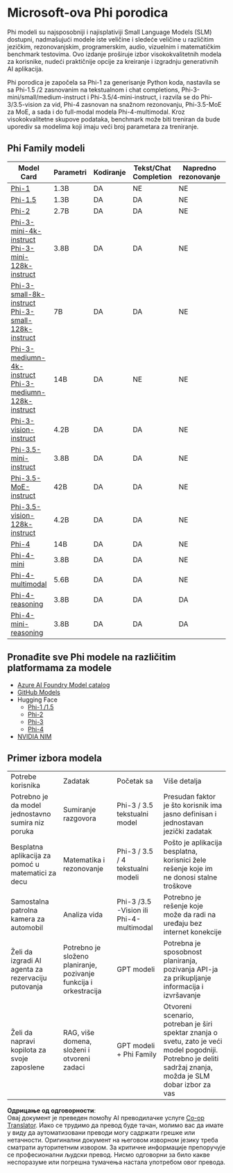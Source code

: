<!--
CO_OP_TRANSLATOR_METADATA:
{
  "original_hash": "b5d936ffe4dfbab2244f6eb21b11f3b3",
  "translation_date": "2025-05-09T08:15:09+00:00",
  "source_file": "md/01.Introduction/01/01.PhiFamily.md",
  "language_code": "sr"
}
-->
# Microsoft-ova Phi porodica

Phi modeli su najsposobniji i najisplativiji Small Language Models (SLM) dostupni, nadmašujući modele iste veličine i sledeće veličine u različitim jezičkim, rezonovanjskim, programerskim, audio, vizuelnim i matematičkim benchmark testovima. Ovo izdanje proširuje izbor visokokvalitetnih modela za korisnike, nudeći praktičnije opcije za kreiranje i izgradnju generativnih AI aplikacija.

Phi porodica je započela sa Phi-1 za generisanje Python koda, nastavila se sa Phi-1.5 /2 zasnovanim na tekstualnom i chat completions, Phi-3-mini/small/medium-instruct i Phi-3.5/4-mini-instruct, i razvila se do Phi-3/3.5-vision za vid, Phi-4 zasnovan na snažnom rezonovanju, Phi-3.5-MoE za MoE, a sada i do full-modal modela Phi-4-multimodal. Kroz visokokvalitetne skupove podataka, benchmark može biti treniran da bude uporediv sa modelima koji imaju veći broj parametara za treniranje.

## Phi Family modeli

<div style="font-size:8px">

| Model Card |Parametri|Kodiranje|Tekst/Chat Completion|Napredno rezonovanje| Vid | Audio | MoE
| - | -  | - | - |- |- |- |- |
|[Phi-1](https://huggingface.co/microsoft/phi-1)|1.3B| DA| NE | NE |NE |NE |NE |
|[Phi-1.5](https://huggingface.co/microsoft/phi-1_5)|1.3B| DA|DA| NE |NE |NE |NE |
|[Phi-2](https://huggingface.co/microsoft/phi-1_5)|2.7B| DA|DA| NE |NE |NE |NE |
|[Phi-3-mini-4k-instruct](https://huggingface.co/microsoft/Phi-3-mini-4k-instruct)<br/>[Phi-3-mini-128k-instruct](https://huggingface.co/microsoft/Phi-3-mini-128k-instruct)|3.8B| DA|DA| NE |NE |NE |NE |
|[Phi-3-small-8k-instruct](https://huggingface.co/microsoft/Phi-3-small-8k-instruct)<br/>[Phi-3-small-128k-instruct](https://huggingface.co/microsoft/Phi-3-small-128k-instruct)<br/>|7B| DA|DA| NE |NE |NE |NE |
|[Phi-3-mediumn-4k-instruct](https://huggingface.co/microsoft/Phi-3-medium-4k-instruct)<br>[Phi-3-mediumn-128k-instruct](https://huggingface.co/microsoft/Phi-3-medium-128k-instruct)|14B|DA|NE| NE |NE |NE |NE |
|[Phi-3-vision-instruct](https://huggingface.co/microsoft/Phi-3-vision-128k-instruct)|4.2B|DA|DA|NE |NE |NE |NE |
|[Phi-3.5-mini-instruct](https://huggingface.co/microsoft/Phi-3.5-mini-instruct)|3.8B|DA|DA| NE |NE |NE |NE |
|[Phi-3.5-MoE-instruct](https://huggingface.co/microsoft/Phi-3.5-MoE-instruct)|42B|DA|DA| NE |NE |NE |DA |
|[Phi-3.5-vision-128k-instruct](https://huggingface.co/microsoft/Phi-3.5-vision-instruct)|4.2B|DA|DA| NE |DA |NE |NE |
|[Phi-4](https://huggingface.co/microsoft/phi-4)|14B|DA|DA| NE |NE |NE |NE |
|[Phi-4-mini](https://huggingface.co/microsoft/Phi-4-mini-instruct)|3.8B|DA|DA| NE |NE |NE |NE |
|[Phi-4-multimodal](https://huggingface.co/microsoft/Phi-4-multimodal-instruct)|5.6B|DA|DA| NE |DA |DA |NE |
|[Phi-4-reasoning](../../../../../md/01.Introduction/01)|3.8B|DA|DA| DA |NE |NE |NE |
|[Phi-4-mini-reasoning](../../../../../md/01.Introduction/01)|3.8B|DA|DA| DA |NE |NE |NE |

</div>

## **Pronađite sve Phi modele na različitim platformama za modele**

- [Azure AI Foundry Model catalog](https://ai.azure.com/explore/models?selectedCollection=phi)
- [GitHub Models](https://github.com/marketplace?query=Phi&type=models)
- Hugging Face
  - [Phi-1 /1.5](https://huggingface.co/collections/microsoft/phi-1-6626e29134744e94e222d572)
  - [Phi-2](https://huggingface.co/microsoft/phi-2)
  - [Phi-3](https://huggingface.co/collections/microsoft/phi-3-6626e15e9585a200d2d761e3)
  - [Phi-4](https://huggingface.co/collections/microsoft/phi-4-677e9380e514feb5577a40e4)
- [NVIDIA NIM](https://build.nvidia.com/search?q=Phi)

## Primer izbora modela

| | | | |
|-|-|-|-|
|Potrebe korisnika|Zadatak|Početak sa|Više detalja|
|Potrebno je da model jednostavno sumira niz poruka|Sumiranje razgovora|Phi-3 / 3.5 tekstualni model|Presudan faktor je što korisnik ima jasno definisan i jednostavan jezički zadatak|
|Besplatna aplikacija za pomoć u matematici za decu|Matematika i rezonovanje|Phi-3 / 3.5 / 4 tekstualni modeli|Pošto je aplikacija besplatna, korisnici žele rešenje koje im ne donosi stalne troškove|
|Samostalna patrolna kamera za automobil|Analiza vida|Phi-3 /3.5 -Vision ili Phi-4-multimodal|Potrebno je rešenje koje može da radi na uređaju bez internet konekcije|
|Želi da izgradi AI agenta za rezervaciju putovanja|Potrebno je složeno planiranje, pozivanje funkcija i orkestracija|GPT modeli|Potrebna je sposobnost planiranja, pozivanja API-ja za prikupljanje informacija i izvršavanje|
|Želi da napravi kopilota za svoje zaposlene|RAG, više domena, složeni i otvoreni zadaci|GPT modeli + Phi Family|Otvoreni scenario, potreban je širi spektar znanja o svetu, zato je veći model pogodniji. Potrebno je deliti sadržaj znanja, možda je SLM dobar izbor za vas|

**Одрицање од одговорности**:  
Овај документ је преведен помоћу AI преводилачке услуге [Co-op Translator](https://github.com/Azure/co-op-translator). Иако се трудимо да превод буде тачан, молимо вас да имате у виду да аутоматизовани преводи могу садржати грешке или нетачности. Оригинални документ на његовом изворном језику треба сматрати ауторитетним извором. За критичне информације препоручује се професионални људски превод. Нисмо одговорни за било какве неспоразуме или погрешна тумачења настала употребом овог превода.